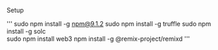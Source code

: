 Setup

'''
 sudo npm install -g npm@9.1.2
 sudo npm install -g truffle
 sudo npm install -g solc <br />
 sudo npm install web3
 npm install -g @remix-project/remixd
'''
